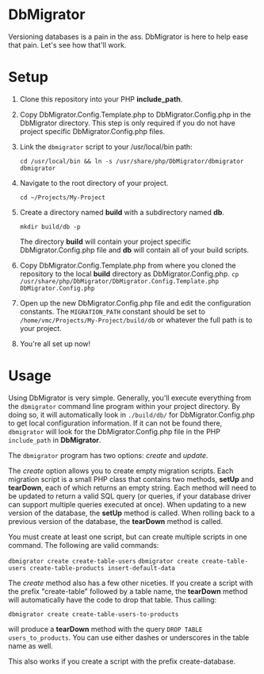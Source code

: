# DbMigrator
Versioning databases is a pain in the ass. DbMigrator is here to help ease that pain. Let's see how that'll work.

# Setup
1. Clone this repository into your PHP __include_path__.
2. Copy DbMigrator.Config.Template.php to DbMigrator.Config.php in the DbMigrator directory. This step is only required if you do not have project specific DbMigrator.Config.php files.
3. Link the `dbmigrator` script to your /usr/local/bin path:
	
	`cd /usr/local/bin && ln -s /usr/share/php/DbMigrator/dbmigrator dbmigrator`
	
4. Navigate to the root directory of your project.
	
	`cd ~/Projects/My-Project`
	
5. Create a directory named __build__ with a subdirectory named __db__.

	`mkdir build/db -p`
	
	The directory __build__ will contain your project specific DbMigrator.Config.php file and __db__ will contain all of your build scripts.
6. Copy DbMigrator.Config.Template.php from where you cloned the repository to the local __build__ directory as DbMigrator.Config.php. `cp /usr/share/php/DbMigrator/DbMigrator.Config.Template.php DbMigrator.Config.php`
7. Open up the new DbMigrator.Config.php file and edit the configuration constants. The `MIGRATION_PATH` constant should be set to `/home/vmc/Projects/My-Project/build/db` or whatever the full path is to your project.
8. You're all set up now!

# Usage
Using DbMigrator is very simple. Generally, you'll execute everything from the `dbmigrator` command line program within your project directory. By doing so, it will automatically look in `./build/db/` for DbMigrator.Config.php to get local configuration information. If it can not be found there, `dbmigrator` will look for the DbMigrator.Config.php file in the PHP `include_path` in __DbMigrator__.

The `dbmigrator` program has two options: _create_ and _update_.

The _create_ option allows you to create empty migration scripts. Each migration script is a small PHP class that contains two methods, __setUp__ and __tearDown__, each of which returns an empty string. Each method will need to be updated to return a valid SQL query (or queries, if your database driver can support multiple queries executed at once). When updating to a new version of the database, the __setUp__ method is called. When rolling back to a previous version of the database, the __tearDown__ method is called.

You must create at least one script, but can create multiple scripts in one command. The following are valid commands:

`dbmigrator create create-table-users`
`dbmigrator create create-table-users create-table-products insert-default-data`

The _create_ method also has a few other niceties. If you create a script with the prefix "create-table" followed by a table name, the __tearDown__ method will automatically have the code to drop that table. Thus calling:

`dbmigrator create create-table-users-to-products` 

will produce a __tearDown__ method with the query `DROP TABLE users_to_products`. You can use either dashes or underscores in the table name as well.

This also works if you create a script with the prefix create-database.

